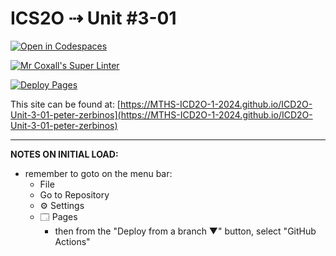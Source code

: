# ICS2O ⇢ Unit #3-01

[![Open in Codespaces](https://classroom.github.com/assets/launch-codespace-2972f46106e565e64193e422d61a12cf1da4916b45550586e14ef0a7c637dd04.svg)](https://classroom.github.com/open-in-codespaces?assignment_repo_id=18875352)

[![Mr Coxall's Super Linter](https://github.com/MTHS-ICD2O-1-2024/ICD2O-Unit-3-01-peter-zerbinos/workflows/Mr%20Coxall's%20Super%20Linter/badge.svg)](https://github.com/MTHS-ICD2O-1-2024/ICD2O-Unit-3-01-peter-zerbinos/actions)

[![Deploy Pages](https://github.com/MTHS-ICD2O-1-2024/ICD2O-Unit-3-01-peter-zerbinos/workflows/Deploy%20Pages/badge.svg)](https://github.com/MTHS-ICD2O-1-2024/ICD2O-Unit-3-01-peter-zerbinos/actions)

This site can be found at: [https://MTHS-ICD2O-1-2024.github.io/ICD2O-Unit-3-01-peter-zerbinos](https://MTHS-ICD2O-1-2024.github.io/ICD2O-Unit-3-01-peter-zerbinos)

---

**NOTES ON INITIAL LOAD:**
- remember to goto on the menu bar:
  - File
  - Go to Repository
  - ⚙ Settings
  - 🗔 Pages
    - then from the "Deploy from a branch ▼" button, select "GitHub Actions"
